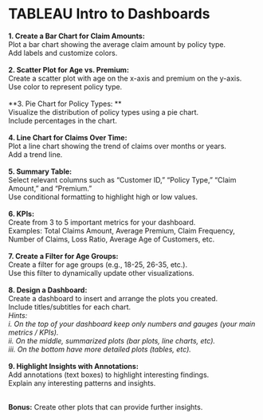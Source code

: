 # TABLEAU Intro to Dashboards

**1. Create a Bar Chart for Claim Amounts:** <br>
Plot a bar chart showing the average claim amount by policy type.<br>
Add labels and customize colors.<br><br>
**2. Scatter Plot for Age vs. Premium:** <br>
Create a scatter plot with age on the x-axis and premium on the y-axis. <br>
Use color to represent policy type. <br><br>
**3. Pie Chart for Policy Types: ** <br>
Visualize the distribution of policy types using a pie chart. <br>
Include percentages in the chart. <br><br>
**4. Line Chart for Claims Over Time:** <br>
Plot a line chart showing the trend of claims over months or years. <br>
Add a trend line. <br><br>
**5. Summary Table:** <br>
Select relevant columns such as “Customer ID,” “Policy Type,” “Claim Amount,” and “Premium.” <br>
Use conditional formatting to highlight high or low values. <br><br>
**6. KPIs:** <br>
Create from 3 to 5 important metrics for your dashboard. <br>
Examples: Total Claims Amount, Average Premium, Claim Frequency, Number of Claims, Loss Ratio, Average Age of Customers, etc. <br><br>
**7. Create a Filter for Age Groups:** <br>
Create a filter for age groups (e.g., 18-25, 26-35, etc.). <br>
Use this filter to dynamically update other visualizations. <br><br>
**8. Design a Dashboard:** <br>
Create a dashboard to insert and arrange the plots you created. <br>
Include titles/subtitles for each chart. <br>
*Hints:* <br>
*i. On the top of your dashboard keep only numbers and gauges (your main metrics / KPIs).* <br>
*ii. On the middle, summarized plots (bar plots, line charts, etc).* <br>
*iii. On the bottom have more detailed plots (tables, etc).* <br><br>
**9. Highlight Insights with Annotations:** <br>
Add annotations (text boxes) to highlight interesting findings. <br>
Explain any interesting patterns and insights. <br><br>

**Bonus:** Create other plots that can provide further insights.
